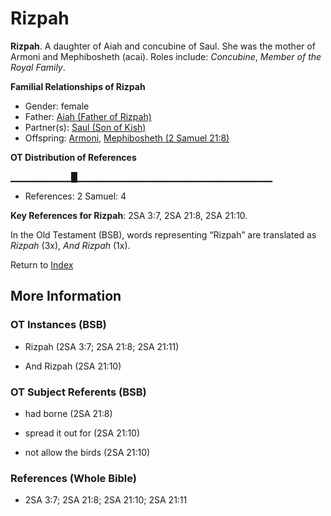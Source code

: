 # Rizpah
**Rizpah**. 
A daughter of Aiah and concubine of Saul. She was the mother of Armoni and Mephibosheth (acai). 
Roles include: 
_Concubine_, _Member of the Royal Family_. 




**Familial Relationships of Rizpah**


* Gender: female
* Father: [Aiah (Father of Rizpah)](Aiah.2.md)
* Partner(s): [Saul (Son of Kish)](Saul.2.md)
* Offspring: [Armoni](Armoni.md), [Mephibosheth (2 Samuel 21:8)](Mephibosheth.2.md)


**OT Distribution of References**

▁▁▁▁▁▁▁▁▁█▁▁▁▁▁▁▁▁▁▁▁▁▁▁▁▁▁▁▁▁▁▁▁▁▁▁▁▁▁
* References: 2 Samuel: 4



**Key References for Rizpah**: 
2SA 3:7, 2SA 21:8, 2SA 21:10. 


In the Old Testament (BSB), words representing “Rizpah” are translated as 
*Rizpah* (3x), *And Rizpah* (1x). 




Return to [Index](00-Index.md)

## More Information

### OT Instances (BSB)

* Rizpah (2SA 3:7; 2SA 21:8; 2SA 21:11)

* And Rizpah (2SA 21:10)



### OT Subject Referents (BSB)

* had borne (2SA 21:8)

* spread it out for (2SA 21:10)

* not allow the birds (2SA 21:10)



### References (Whole Bible)

* 2SA 3:7; 2SA 21:8; 2SA 21:10; 2SA 21:11



